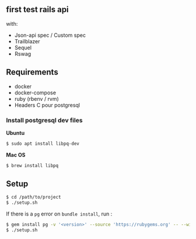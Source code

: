 ## first test rails api
  with:
  - Json-api spec / Custom spec
  - Trailblazer
  - Sequel
  - Rswag

## Requirements

 * docker
 * docker-compose
 * ruby (rbenv / rvm)
 * Headers C pour postgresql

### Install postgresql dev files

**Ubuntu**

```bash
$ sudo apt install libpq-dev
```

**Mac OS**

```bash
$ brew install libpq
```

## Setup

```bash
$ cd /path/to/project
$ ./setup.sh
```

If there is a `pg` error on `bundle install`, run :

```bash
$ gem install pg -v '<version>' --source 'https://rubygems.org' -- --with-pg-dir=/usr/local/opt/libpq
$ ./setup.sh
```
